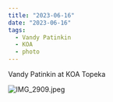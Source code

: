 ```yaml
---
title: "2023-06-16"
date: "2023-06-16"
tags:
  - Vandy Patinkin
  - KOA
  - photo
---
```

Vandy Patinkin at KOA Topeka

![IMG_2909.jpeg](/assets/IMG_2909_1688172841312_0.jpeg)
